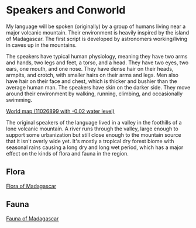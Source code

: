 # Speakers and Conworld

My language will be spoken (originally) by a group of humans living near a major volcanic mountain.  Their environment is heavily inspired by the island of Madagascar.  The first script is developed by astronomers working/living in caves up in the mountains.

The speakers have typical human physiology, meaning they have two arms and hands, two legs and feet, a torso, and a head.  They have two eyes, two ears, one mouth, and one nose.  They have dense hair on their heads, armpits, and crotch, with smaller hairs on their arms and legs.  Men also have hair on their face and chest, which is thicker and bushier than the average human man.  The speakers have skin on the darker side.  They move around their environment by walking, running, climbing, and occasionally swimming.

[World map (11026899 with -0.02 water level)](https://topps.diku.dk/torbenm/maps.msp)

The original speakers of the language lived in a valley in the foothills of a lone volcanic mountain.  A river runs through the valley, large enough to support some urbanization but still close enough to the mountain source that it isn't overly wide yet.  It's mostly a tropical dry forest biome with seasonal rains causing a long dry and long wet period, which has a major effect on the kinds of flora and fauna in the region.

## Flora

[Flora of Madagascar](https://en.wikipedia.org/wiki/Flora_of_Madagascar)

## Fauna

[Fauna of Madagascar](https://en.wikipedia.org/wiki/Fauna_of_Madagascar)

